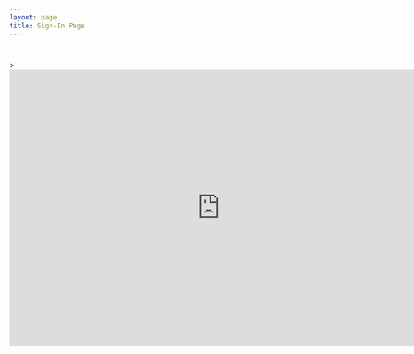 ```yaml
---
layout: page
title: Sign-In Page
---
```

<div>
<h1>
  <a href="" class="typewrite" data-period="2000" data-type='[ "You are really awesome because you made this meeting.","Sign in this page will make you more awesome and help us improve","Oh no.... Somebody just hacked me......."]'>
    <span class="wrap"></span>
  </a>
</h1>
</div>>
<div class="responsive-wrap">
  <iframe src="https://docs.google.com/forms/d/e/1FAIpQLSco4qlMSLeoBb6eF-yAbeY5PTyHTzLuXo5rmZao8E2iW6SpPQ/viewform?embedded=true" width="760" height="500" frameborder="0" scrolling="yes">Loading...</iframe>
</div>


